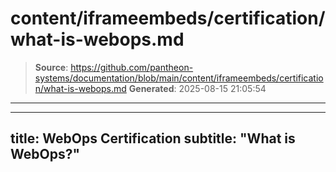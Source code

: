 # content/iframeembeds/certification/what-is-webops.md

> **Source**: https://github.com/pantheon-systems/documentation/blob/main/content/iframeembeds/certification/what-is-webops.md
> **Generated**: 2025-08-15 21:05:54

---

---
title: WebOps Certification
subtitle: "What is WebOps?"
---

<Partial file="certification-guide/what-is-webops.md" />
